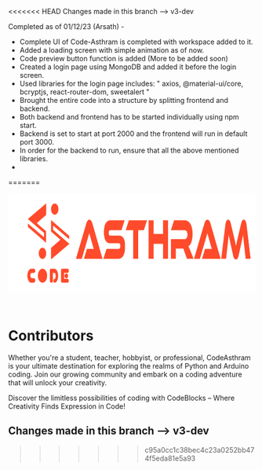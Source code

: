 <<<<<<< HEAD
Changes made in this branch --> v3-dev

Completed as of 01/12/23 (Arsath) -

* Complete UI of Code-Asthram is completed with workspace added to it.
* Added a loading screen with simple animation as of now.
* Code preview button function is added (More to be added soon)
* Created a login page using MongoDB and added it before the login screen.
* Used libraries for the login page includes: " axios, @material-ui/core, bcryptjs, react-router-dom, sweetalert "
* Brought the entire code into a structure by splitting frontend and backend. 
* Both backend and frontend has to be started individually using npm start.
* Backend is set to start at port 2000 and the frontend will run in default port 3000.
* In order for the backend to run, ensure that all the above mentioned libraries. 
* 
=======
<p align="center">
  <a href="https://tarcinacademy.in.io">
    <img src="https://github.com/tarcinrobotics/code_asthram_dev/blob/v3/Asthram.png?raw=true" height="200px">
  </a>
</p>

&nbsp;

# Contributors

Whether you're a student, teacher, hobbyist, or professional, CodeAsthram is your ultimate destination for exploring the realms of Python and Arduino coding. Join our growing community and embark on a coding adventure that will unlock your creativity.

Discover the limitless possibilities of coding with CodeBlocks – Where Creativity Finds Expression in Code!


## Changes made in this branch --> v3-dev

>>>>>>> c95a0cc1c38bec4c23a0252bb474f5eda81e5a93
